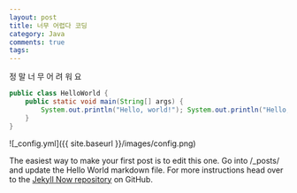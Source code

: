 ```yaml
---
layout: post
title: 너무 어렵다 코딩
category: Java
comments: true
tags:
---
```


정
말
너
무
어
려
워
요

```java
public class HelloWorld {
    public static void main(String[] args) {
        System.out.println("Hello, world!"); System.out.println("Hello, world!"); System.out.println("Hello, world!");
    }
}
```

![_config.yml]({{ site.baseurl }}/images/config.png)

The easiest way to make your first post is to edit this one. Go into /\_posts/ and update the Hello World markdown file. For more instructions head over to the [Jekyll Now repository](https://github.com/barryclark/jekyll-now) on GitHub.
